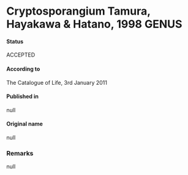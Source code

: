 # Cryptosporangium Tamura, Hayakawa & Hatano, 1998 GENUS

#### Status
ACCEPTED

#### According to
The Catalogue of Life, 3rd January 2011

#### Published in
null

#### Original name
null

### Remarks
null